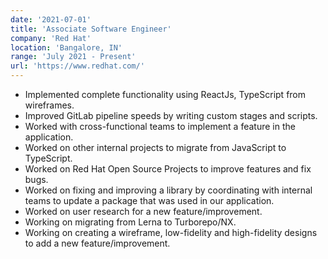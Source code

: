 ```yaml
---
date: '2021-07-01'
title: 'Associate Software Engineer'
company: 'Red Hat'
location: 'Bangalore, IN'
range: 'July 2021 - Present'
url: 'https://www.redhat.com/'
---
```


- Implemented complete functionality using ReactJs, TypeScript from wireframes.
- Improved GitLab pipeline speeds by writing custom stages and scripts.
- Worked with cross-functional teams to implement a feature in the application.
- Worked on other internal projects to migrate from JavaScript to TypeScript.
- Worked on Red Hat Open Source Projects to improve features and fix bugs.
- Worked on fixing and improving a library by coordinating with internal teams to update a package that was used in our application.
- Worked on user research for a new feature/improvement.
- Working on migrating from Lerna to Turborepo/NX.
- Working on creating a wireframe, low-fidelity and high-fidelity designs to add a new feature/improvement.
